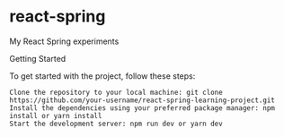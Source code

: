 # react-spring
My React Spring experiments

Getting Started

To get started with the project, follow these steps:

    Clone the repository to your local machine: git clone https://github.com/your-username/react-spring-learning-project.git
    Install the dependencies using your preferred package manager: npm install or yarn install
    Start the development server: npm run dev or yarn dev
